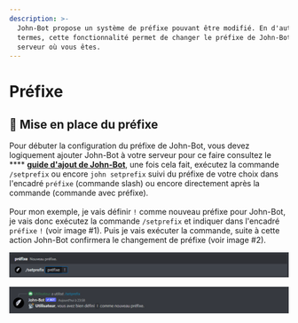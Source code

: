 ```yaml
---
description: >-
  John-Bot propose un système de préfixe pouvant être modifié. En d'autres
  termes, cette fonctionnalité permet de changer le préfixe de John-Bot dans le
  serveur où vous êtes.
---
```


# Préfixe

## :satellite: Mise en place du préfixe

Pour débuter la configuration du préfixe de John-Bot, vous devez logiquement ajouter John-Bot à votre serveur pour ce faire consultez le **** [**guide d'ajout de John-Bot**](../#ajouter-john-bot-a-votre-serveur-discord), une fois cela fait, exécutez la commande `/setprefix` <mark style="color:blue;"></mark> ou encore `john setprefix` suivi du préfixe de votre choix dans l'encadré `préfixe` (commande slash) ou encore directement après la commande (commande avec préfixe).\
\
Pour mon exemple, je vais définir `!` comme nouveau préfixe pour John-Bot, je vais donc exécutez la commande `/setprefix` et indiquer dans l'encadré `préfixe`  `!` (voir image #1). Puis je vais exécuter la commande, suite à cette action John-Bot confirmera le changement de préfixe (voir image #2).

![Image #1](../.gitbook/assets/PréfixEncadré.png)

![Image #2](../.gitbook/assets/SetPrefix.png)
